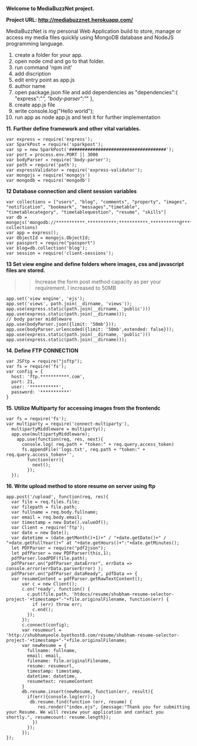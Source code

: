 **Welcome to MediaBuzzNet project.**

**Project URL: http://mediabuzznet.herokuapp.com/**


MediaBuzzNet is my personal Web Application build to store, manage or access my media files quickly using MongoDB database and NodeJS programming language.


1. create a folder for your app.
2. open node cmd and go to that folder.
3. run command 'npm init'
4. add discription
5. edit entry point as app.js
6. author name
7. open package.json file and add dependencies as
"dependencies":{
  "express":"*",
  "body-parser":"*"
  },
8. create app.js file
9. write console.log("Hello world");
10. run app as node app.js and test it for further implementation

**11. Further define framework and other vital variables.**
>>
```nodejs
var express = require('express');
var SparkPost = require('sparkpost');
var sp = new SparkPost('#####################################');
var port = process.env.PORT || 3000
var bodyParser = require('body-parser');
var path = require('path');
var expressValidator = require('express-validator');
var mongojs = require('mongojs')
var mongodb = require('mongodb')
```

**12 Database connection and client session variables**
>>
```nodejs
var collections = ["users", "blog", "comments", "property", "images", "notification", "bookmark", "messages","timetable", "timetablecategory", "timetablequestion", "resume", "skills"]
var db = mongojs('mongodb://***********.***********:***********.***********@***********.mlab.com:***********/***********', collections)
var app = express();
var ObjectId = mongojs.ObjectId;
var passport = require("passport")
var blog=db.collection('blog');
var session = require('client-sessions');
```

**13 Set view engine and define folders where images, css and javascript files are stored.**
>> Increase the form post method capacity as per your requirement. I increased to 50MB
```nodejs
app.set('view engine', 'ejs');
app.set('views', path.join(__dirname, 'views'));
app.use(express.static(path.join(__dirname, 'public')))
app.use(express.static(path.join(__dirname)));
// body parser middleware
app.use(bodyParser.json({limit: '50mb'}));
app.use(bodyParser.urlencoded({limit: '50mb',extended: false}));
app.use(express.static(path.join(__dirname, 'public')))
app.use(express.static(path.join(__dirname)));
```

**14. Define FTP CONNECTION**
>>
```nodejs
var JSFtp = require("jsftp");
var fs = require('fs');
var config = {
  host: 'ftp.***********.com',
  port: 21,
  user: '***********',
  password: '***********'
}
```

**15. Utilize Multiparty for accessing images from the frontendc**
>>
```nodejs
var fs = require('fs');
var multiparty = require('connect-multiparty'),
  multipartyMiddleware = multiparty();
  app.use(multipartyMiddleware);
    app.use(function(req, res, next){
      console.log( req.path + "token:" + req.query.access_token)
      fs.appendFile('logs.txt', req.path + "token:" + req.query.access_token+'', 
        function(err){
          next(); 
        });
  });
```

**16. Write upload method to store resume on server using ftp**
>>
```nodejs
app.post('/upload', function(req, res){       
  var file = req.files.file;
  var filepath = file.path;
  var fullname = req.body.fullname;
  var email = req.body.email;
  var timestamp = new Date().valueOf();
  var Client = require('ftp');
  var date = new Date();
  var datetime = (date.getMonth()+1)+" / "+date.getDate()+" / "+date.getFullYear()+" at "+date.getHours()+":"+date.getMinutes();
  let PDFParser = require("pdf2json");
  let pdfParser = new PDFParser(this,1);
  pdfParser.loadPDF(file.path);         
  pdfParser.on("pdfParser_dataError", errData => console.error(errData.parserError) );
  pdfParser.on("pdfParser_dataReady", pdfData => {
  var resumeContent = pdfParser.getRawTextContent();
      var c = new Client();
      c.on('ready', function() {
        c.put(file.path, 'htdocs/resume/shubham-resume-selector-project-'+timestamp+"-"+file.originalFilename, function(err) {
          if (err) throw err;
          c.end();
        });
      });
      c.connect(config);
      var resumeurl = 'http://shubhamyeole.byethost8.com/resume/shubham-resume-selector-project-'+timestamp+"-"+file.originalFilename;
      var newResume = {
        fullname: fullname,
        email: email,
        filename: file.originalFilename,
        resume: resumeurl,
        timestamp: timestamp,
        datetime: datetime,
        resumetext: resumeContent
      }
      db.resume.insert(newResume, function(err, result){
        if(err){console.log(err);}
         db.resume.find(function (err, resume) {
            res.render("index.ejs", {message:"Thank you for submitting your Resume. We will review your application and contact you shortly.", resumecount: resume.length});
          })        
        });
      });   
});
```

